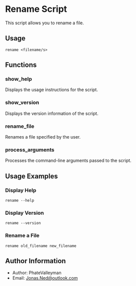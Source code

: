 # Rename Script

This script allows you to rename a file.

## Usage

```
rename <filename/s>
```

## Functions

### show_help

Displays the usage instructions for the script.

### show_version

Displays the version information of the script.

### rename_file

Renames a file specified by the user.

### process_arguments

Processes the command-line arguments passed to the script.

## Usage Examples

### Display Help

```
rename --help
```

### Display Version

```
rename --version
```

### Rename a File

```
rename old_filename new_filename
```

## Author Information

- Author: PhateValleyman
- Email: Jonas.Ned@outlook.com
```

